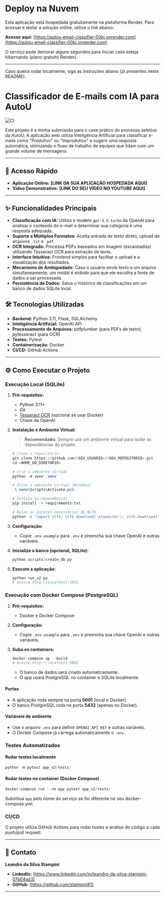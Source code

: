 # Deploy na Nuvem

Esta aplicação está hospedada gratuitamente na plataforma Render. Para acessar e testar a solução online, utilize o link abaixo:

**Acesse aqui:** [https://autou-email-classifier-00bj.onrender.com](https://autou-email-classifier-00bj.onrender.com)

O serviço pode demorar alguns segundos para iniciar caso esteja hibernando (plano gratuito Render).

---
Caso queira rodar localmente, siga as instruções abaixo (já presentes neste README).
# Classificador de E-mails com IA para AutoU

![CI](https://github.com/stampini81/autou-email-classifier/actions/workflows/ci.yml/badge.svg)

Este projeto é a minha submissão para o case prático do processo seletivo da AutoU. A aplicação web utiliza Inteligência Artificial para classificar e-mails como "Produtivo" ou "Improdutivo" e sugerir uma resposta automática, otimizando o fluxo de trabalho de equipes que lidam com um grande volume de mensagens.

---

## 🚀 Acesso Rápido

* **Aplicação Online:** **[LINK DA SUA APLICAÇÃO HOSPEDADA AQUI]**
* **Vídeo Demonstrativo:** **[LINK DO SEU VÍDEO NO YOUTUBE AQUI]**

---

## ✨ Funcionalidades Principais

* **Classificação com IA:** Utiliza o modelo `gpt-3.5-turbo` da OpenAI para analisar o conteúdo do e-mail e determinar sua categoria e uma resposta adequada.
* **Suporte a Múltiplos Formatos:** Aceita entrada de texto direto, upload de arquivos `.txt` e `.pdf`.
* **OCR Integrado:** Processa PDFs baseados em imagem (escaneados) utilizando Tesseract OCR para extração de texto.
* **Interface Intuitiva:** Frontend simples para facilitar o upload e a visualização dos resultados.
* **Mecanismo de Ambiguidade:** Caso o usuário envie texto e um arquivo simultaneamente, um modal é exibido para que ele escolha a fonte de dados a ser processada.
* **Persistência de Dados:** Salva o histórico de classificações em um banco de dados SQLite local.

## 🛠️ Tecnologias Utilizadas

* **Backend:** Python 3.11, Flask, SQLAlchemy
* **Inteligência Artificial:** OpenAI API
* **Processamento de Arquivos:** pdfplumber (para PDFs de texto), pytesseract (para OCR)
* **Testes:** Pytest
* **Containerização:** Docker
* **CI/CD:** GitHub Actions

---


## ⚙️ Como Executar o Projeto

### Execução Local (SQLite)

1. **Pré-requisitos:**
    - Python 3.11+
    - Git
    - [Tesseract OCR](https://github.com/tesseract-ocr/tessdoc) (opcional se usar Docker)
    - Chave da OpenAI


2. **Instalação e Ambiente Virtual:**

    > **Recomendado:** Sempre use um ambiente virtual para isolar as dependências do projeto.

    ```powershell
    # Clone o repositório
    git clone https://github.com/<SEU_USUARIO>/<SEU_REPOSITORIO>.git
    cd <NOME_DO_DIRETORIO>

    # Crie o ambiente virtual
    python -m venv .venv

    # Ative o ambiente virtual (Windows)
    .\.venv\Scripts\Activate.ps1

    # Instale as dependências
    pip install -r requirements.txt

    # Baixe os pacotes necessários do NLTK
    python -c "import nltk; nltk.download('stopwords'); nltk.download('punkt')"
    ```

3. **Configuração:**
    - Copie `.env.example` para `.env` e preencha sua chave OpenAI e outras variáveis.

4. **Inicialize o banco (opcional, SQLite):**
    ```powershell
    python scripts/create_db.py
    ```

5. **Execute a aplicação:**
    ```powershell
    python run_v2.py
    # Acesse http://localhost:5001
    ```

### Execução com Docker Compose (PostgreSQL)

1. **Pré-requisitos:**
    - Docker e Docker Compose

2. **Configuração:**
    - Copie `.env.example` para `.env` e preencha sua chave OpenAI e outras variáveis.

3. **Suba os containers:**
    ```powershell
    docker-compose up --build
    # Acesse http://localhost:5001
    ```
    - O banco de dados será criado automaticamente.
    - O app usará PostgreSQL no container e SQLite localmente.

#### Portas
- A aplicação roda sempre na porta **5001** (local e Docker).
- O banco PostgreSQL roda na porta **5432** (apenas no Docker).

#### Variáveis de ambiente
- Use o arquivo `.env` para definir `OPENAI_API_KEY` e outras variáveis.
- O Docker Compose já carrega automaticamente o `.env`.


### Testes Automatizados

#### Rodar testes localmente
```powershell
python -m pytest app_v2/tests/
```

#### Rodar testes no container (Docker Compose)
```powershell
docker-compose run --rm app pytest app_v2/tests/
```
Substitua `app` pelo nome do serviço se for diferente no seu docker-compose.yml.

### CI/CD
O projeto utiliza GitHub Actions para rodar testes e análise de código a cada push/pull request.

---



## 👤 Contato

**Leandro da Silva Stampini**

  * **LinkedIn:** [https://www.linkedin.com/in/leandro-da-silva-stampini-07b04aa3]
  * **GitHub:** [https://github.com/stampini81]

---








